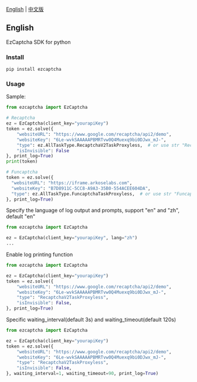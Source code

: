 [English](README.md) | [中文版](README_zh.md)
## English
EzCaptcha SDK for python
### Install
```
pip install ezcaptcha
```
### Usage
Sample: 
```python
from ezcaptcha import EzCaptcha

# Recaptcha
ez = EzCaptcha(client_key="yourapiKey")
token = ez.solve({
    "websiteURL": "https://www.google.com/recaptcha/api2/demo",
    "websiteKey": "6Le-wvkSAAAAAPBMRTvw0Q4Muexq9bi0DJwx_mJ-",
    "type": ez.AllTaskType.RecaptchaV2TaskProxyless,  # or use str "RecaptchaV2TaskProxyless"
    "isInvisible": False
}, print_log=True)
print(token)

# Funcaptcha
token = ez.solve({
  "websiteURL": "https://iframe.arkoselabs.com",
  "websiteKey": "B7D8911C-5CC8-A9A3-35B0-554ACEE604DA",
  "type": ez.AllTaskType.FuncaptchaTaskProxyless,  # or use str "FuncaptchaTaskProxyless"
}, print_log=True)
```

Specify the language of log output and prompts, support "en" and "zh", default "en"
```python
from ezcaptcha import EzCaptcha

ez = EzCaptcha(client_key="yourapiKey", lang="zh")
...
```
Enable log printing function
```python
from ezcaptcha import EzCaptcha

ez = EzCaptcha(client_key="yourapiKey")
token = ez.solve({
    "websiteURL": "https://www.google.com/recaptcha/api2/demo",
    "websiteKey": "6Le-wvkSAAAAAPBMRTvw0Q4Muexq9bi0DJwx_mJ-",
    "type": "RecaptchaV2TaskProxyless",
    "isInvisible": False,
}, print_log=True)
```

Specific waiting_interval(default 3s) and waiting_timeout(default 120s)
```python
from ezcaptcha import EzCaptcha

ez = EzCaptcha(client_key="yourapiKey")
token = ez.solve({
    "websiteURL": "https://www.google.com/recaptcha/api2/demo",
    "websiteKey": "6Le-wvkSAAAAAPBMRTvw0Q4Muexq9bi0DJwx_mJ-",
    "type": "RecaptchaV2TaskProxyless",
    "isInvisible": False,
}, waiting_interval=1, waiting_timeout=90, print_log=True)
```
